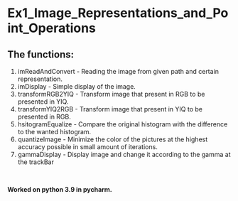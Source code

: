 # Ex1_Image_Representations_and_Point_Operations

## The functions:

1. imReadAndConvert - Reading the image from given path and certain representation.
2. imDisplay - Simple display of the image.
3. transformRGB2YIQ - Transform image that present in RGB to be presented in YIQ.
4. transformYIQ2RGB - Transform image that present in YIQ to be presented in RGB.
5. hsitogramEqualize - Compare the original histogram with the difference to the wanted histogram.
6. quantizeImage - Minimize the color of the pictures at the highest accuracy possible in small amount of iterations.
7. gammaDisplay - Display image and change it according to the gamma at the trackBar
<br>

**Worked on python 3.9 in pycharm.**

